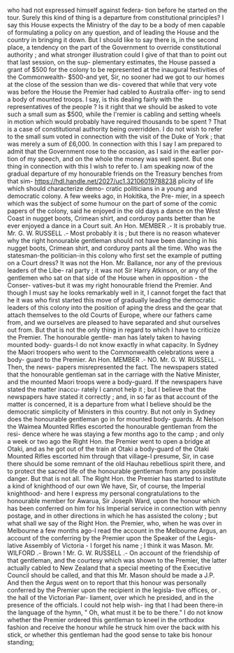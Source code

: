 who had not expressed himself against federa- tion before he started on the tour. Surely this kind of thing is a departure from constitutional principles? I say this House expects the Ministry of the day to be a body of men capable of formulating a policy on any question, and of leading the House and the country in bringing it down. But I should like to say there is, in the second place, a tendency on the part of the Government to override constitutional authority ; and what stronger illustration could I give of that than to point out that last session, on the sup- plementary estimates, the House passed a grant of $500 for the colony to be represented at the inaugural festivities of the Commonwealth- $500-and yet, Sir, no sooner had we got to our homes at the close of the session than we dis- covered that while that very vote was before the House the Premier had cabled to Australia offer- ing to send a body of mounted troops. I say, is this dealing fairly with the representatives of the people ? Is it right that we should be asked to vote such a small sum as $500, while the I'remier is cabling and setting wheels in motion which would probably have required thousands to be spent ? That is a case of constitutional authority being overridden. I do not wish to refer to the small sum voted in connection with the visit of the Duke of York ; that was merely a sum of £6,000. In connection with this I say I am prepared to admit that the Government rose to the occasion, as I said in the earlier por- tion of my speech, and on the whole the money was well spent. But one thing in connection with this I wish to refer to. I am speaking now of the gradual departure of my honourable friends on the Treasury benches from that sim- https://hdl.handle.net/2027/uc1.32106019788238 plicity of life which should characterize demo- cratic politicians in a young and democratic colony. A few weeks ago, in Hokitika, the Pre- mier, in a speech which was the subject of some humour on the part of some of the comic papers of the colony, said he enjoyed in the old days a dance on the West Coast in nugget boots, Crimean shirt, and corduroy pants better than he ever enjoyed a dance in a Court suit. An Hon. MEMBER .- It is probably true. Mr. G. W. RUSSELL .- Most probably it is ; but there is no reason whatever why the right honourable gentleman should not have been dancing in his nugget boots, Crimean shirt, and corduroy pants all the time. Who was the statesman-the politician-in this colony who first set the example of putting on a Court dress? It was not the Hon. Mr. Ballance, nor any of the previous leaders of the Libe- ral party ; it was not Sir Harry Atkinson, or any of the gentlemen who sat on that side of the House when in opposition - the Conser- vatives-but it was my right honourable friend the Premier. And though I must say he looks remarkably well in it, I cannot forget the fact that he it was who first started this move of gradually leading the democratic leaders of this colony into the position of aping the dress and the gear that attach themselves to the old Courts of Europe, where our fathers came from, and we ourselves are pleased to have separated and shut ourselves out from. But that is not the only thing in regard to which I have to criticize the Premier. The honourable gentle- man has lately taken to having mounted body- guards-I do not know exactly in what capacity. In Sydney the Maori troopers who went to the Commonwealth celebrations were a body- guard to the Premier. An Hon. MEMBER .- NO. Mr. G. W. RUSSELL. - Then, the news- papers misrepresented the fact. The newspapers stated that the honourable gentleman sat in the carriage with the Native Minister, and the mounted Maori troops were a body-guard. If the newspapers have stated the matter inaccu- rately I cannot help it ; but I believe that the newspapers have stated it correctly ; and, in so far as that account of the matter is concerned, it is a departure from what I believe should be the democratic simplicity of Ministers in this country. But not only in Sydney does the honourable gentleman go in for mounted body- guards. At Nelson the Waimea Mounted Rifles escorted the honourable gentleman from the resi- dence where he was staying a few months ago to the camp ; and only a week or two ago the Right Hon. the Premier went to open a bridge at Otaki, and as he got out of the train at Otaki a body-guard of the Otaki Mounted Rifles escorted him through that village-I presume, Sir, in case there should be some remnant of the old Hauhau rebellious spirit there, and to protect the sacred life of the honourable gentleman from any possible danger. But that is not all. The Right Hon. the Premier has started to institute a kind of knighthood of our own We have, Sir, of course, the Imperial knighthood- and here I express my personal congratulations to the honourable member for Awarua, Sir Joseph Ward, upon the honour which has been conferred on him for his Imperial service in connection with penny postage, and in other directions in which he has assisted the colony ; but what shall we say of the Right Hon. the Premier, who, when he was over in Melbourne a few months ago-I read the account in the Melbourne Argus, an account of the conferring by the Premier upon the Speaker of the Legis- lative Assembly of Victoria - I forget his name ; I think it was Mason. Mr. WILFORD .- Brown ! Mr. G. W. RUSSELL .- On account of the friendship of that gentleman, and the courtesy which was shown to the Premier, the latter actually cabled to New Zealand that a special meeting of the Executive Council should be called, and that this Mr. Mason should be made a J.P. And then the Argus went on to report that this honour was personally conferred by the Premier upon the recipient in the legisla- tive offices, or . the hall of the Victorian Par- liament, over which he presided, and in the presence of the officials. I could not help wish- ing that I had been there-in the language of the hymn, " Oh, what must it be to be there." I do not know whether the Premier ordered this gentleman to kneel in the orthodox fashion and receive the honour while he struck him over the back with his stick, or whether this gentleman had the good sense to take bis honour standing; 